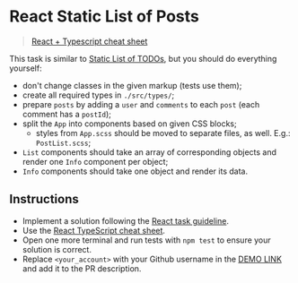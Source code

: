 # React Static List of Posts

> [React + Typescript cheat sheet](https://mate-academy.github.io/fe-program/js/extra/react-typescript)

This task is similar to [Static List of TODOs](https://github.com/mate-academy/react_static-list-of-todos#react-static-list-of-todos), but you should do everything yourself:

- don't change classes in the given markup (tests use them);
- create all required types in `./src/types/`;
- prepare `posts` by adding a `user` and `comments` to each `post` (each comment has a `postId`);
- split the `App` into components based on given CSS blocks;
  - styles from `App.scss` should be moved to separate files, as well. E.g.: `PostList.scss`;
- `List` components should take an array of corresponding objects and render one `Info` component per object;
- `Info` components should take one object and render its data.

## Instructions

- Implement a solution following the [React task guideline](https://github.com/mate-academy/react_task-guideline#react-tasks-guideline).
- Use the [React TypeScript cheat sheet](https://mate-academy.github.io/fe-program/js/extra/react-typescript).
- Open one more terminal and run tests with `npm test` to ensure your solution is correct.
- Replace `<your_account>` with your Github username in the [DEMO LINK](https://kuznetsova-anastasiia.github.io/react_static-list-of-posts/) and add it to the PR description.
